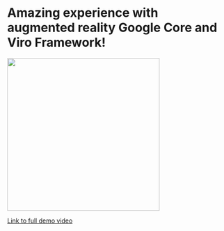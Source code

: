 # Amazing experience with augmented reality Google Core and Viro Framework!

<img src="https://github.com/Windmill-hq/ARExpirience/blob/develop/assets/ardemo.gif" width="350" height="350" />

[Link to full demo video](https://drive.google.com/file/d/1VZ0bu6P810yvk43fLeXDLNeBVWyy6FCS/view)

